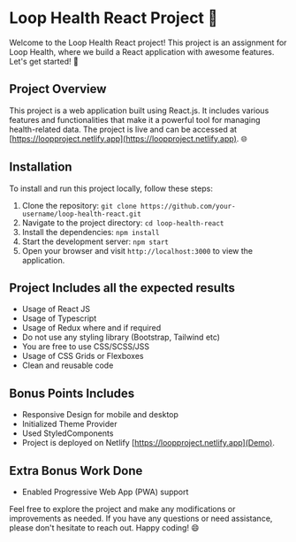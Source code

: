 # Loop Health React Project 🚀

Welcome to the Loop Health React project! This project is an assignment for Loop Health, where we build a React application with awesome features. Let's get started! 🎉

## Project Overview

This project is a web application built using React.js. It includes various features and functionalities that make it a powerful tool for managing health-related data. The project is live and can be accessed at [https://loopproject.netlify.app](https://loopproject.netlify.app). 🌐

## Installation

To install and run this project locally, follow these steps:

1. Clone the repository: `git clone https://github.com/your-username/loop-health-react.git`
2. Navigate to the project directory: `cd loop-health-react`
3. Install the dependencies: `npm install`
4. Start the development server: `npm start`
5. Open your browser and visit `http://localhost:3000` to view the application.

## Project Includes all the expected results

- Usage of React JS
- Usage of Typescript
- Usage of Redux where and if required
- Do not use any styling library (Bootstrap, Tailwind etc)
- You are free to use CSS/SCSS/JSS
- Usage of CSS Grids or Flexboxes
- Clean and reusable code

## Bonus Points Includes

- Responsive Design for mobile and desktop
- Initialized Theme Provider
- Used StyledComponents 
- Project is deployed on Netlify [https://loopproject.netlify.app](Demo).

## Extra Bonus Work Done

- Enabled Progressive Web App (PWA) support

Feel free to explore the project and make any modifications or improvements as needed. If you have any questions or need assistance, please don't hesitate to reach out. Happy coding! 😄